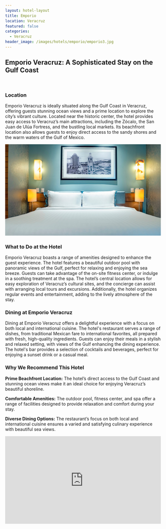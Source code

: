 ```yaml
---
layout: hotel-layout
title: Emporio
location: Veracruz
featured: false
categories:
  - Veracruz
header_image: /images/hotels/emporio/emporio3.jpg
---
```

## Emporio Veracruz: A Sophisticated Stay on the Gulf Coast

&nbsp;

### Location

Emporio Veracruz is ideally situated along the Gulf Coast in Veracruz, offering guests stunning ocean views and a prime location to explore the city’s vibrant culture. Located near the historic center, the hotel provides easy access to Veracruz’s main attractions, including the Zócalo, the San Juan de Ulúa Fortress, and the bustling local markets. Its beachfront location also allows guests to enjoy direct access to the sandy shores and the warm waters of the Gulf of Mexico.

![](/images/hotels/emporio/emporio4.jpg)

### What to Do at the Hotel

Emporio Veracruz boasts a range of amenities designed to enhance the guest experience. The hotel features a beautiful outdoor pool with panoramic views of the Gulf, perfect for relaxing and enjoying the sea breeze. Guests can take advantage of the on-site fitness center, or indulge in a soothing treatment at the spa. The hotel’s central location allows for easy exploration of Veracruz’s cultural sites, and the concierge can assist with arranging local tours and excursions. Additionally, the hotel organizes regular events and entertainment, adding to the lively atmosphere of the stay.

### Dining at Emporio Veracruz

Dining at Emporio Veracruz offers a delightful experience with a focus on both local and international cuisine. The hotel's restaurant serves a range of dishes, from traditional Mexican fare to international favorites, all prepared with fresh, high-quality ingredients. Guests can enjoy their meals in a stylish and relaxed setting, with views of the Gulf enhancing the dining experience. The hotel's bar provides a selection of cocktails and beverages, perfect for enjoying a sunset drink or a casual meal.

### Why We Recommend This Hotel

**Prime Beachfront Location:** The hotel’s direct access to the Gulf Coast and stunning ocean views make it an ideal choice for enjoying Veracruz’s beautiful shoreline.&nbsp;

**Comfortable Amenities:** The outdoor pool, fitness center, and spa offer a range of facilities designed to provide relaxation and comfort during your stay.&nbsp;

**Diverse Dining Options:** The restaurant’s focus on both local and international cuisine ensures a varied and satisfying culinary experience with beautiful sea views.&nbsp;

<style>.embed-container { position: relative; padding-bottom: 56.25%; height: 0; overflow: hidden; max-width: 100%; } .embed-container iframe, .embed-container object, .embed-container embed { position: absolute; top: 0; left: 0; width: 100%; height: 100%; }</style>

<div class="embed-container"><iframe src="https://www.youtube.com/embed/rX_3uqKVlZY" frameborder="0" allowfullscreen=""></iframe></div>